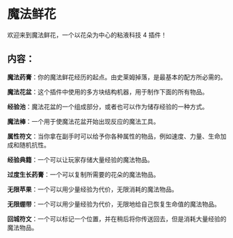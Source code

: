 # 魔法鲜花
欢迎来到魔法鲜花，一个以花朵为中心的粘液科技 4 插件！

## 内容：

**魔法药膏**：你的魔法鲜花经历的起点。由史莱姆掉落，是最基本的配方所必需的。

**魔法花盆**：这个插件中使用的多方块结构机器，用于制作下面的所有物品。

**经验池**：魔法花盆的一个组成部分，或者也可以作为储存经验的一种方式。

**魔法棒**：一个用于使魔法花盆开始出现反应的魔法工具。

**属性符文**：当你拿在副手时可以给予你各种属性的物品，例如速度、力量、生命加成和随机抗性。

**经验典籍**：一个可以让玩家存储大量经验的魔法物品。

**过度生长药膏**：一个可以复制所需要的花朵的魔法物品。

**无限苹果**：一个可以用少量经验为代价，无限消耗的魔法物品。

**无限绷带**：一个可以用少量经验为代价，无限地给自己恢复生命值的魔法物品。

**回城符文**：一个可以标记一个位置，并在稍后将你传送回去，但是消耗大量经验的魔法物品。
